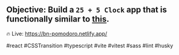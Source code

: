 ## Objective: Build a `25 + 5 Clock` app that is functionally similar to [this](https://codepen.io/freeCodeCamp/full/XpKrrW).

🔥 Live: https://bn-pomodoro.netlify.app/

#react #CSSTransition #typescript #vite #vitest #sass #lint #husky
